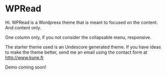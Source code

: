 WPRead
===

Hi. WPRead is a Wordpress theme that is meant to focused on the content. And content only.

One column only, if you not consider the collapsable menu, responsive.

The starter theme used is an Undescore generated theme.
If you have ideas to make the theme better, send me an email using the contact form at http://www.kune.fr

Demo coming soon!
